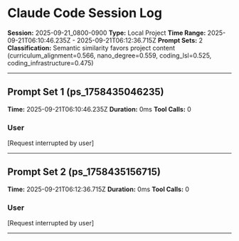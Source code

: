 # Claude Code Session Log

**Session:** 2025-09-21_0800-0900
**Type:** Local Project
**Time Range:** 2025-09-21T06:10:46.235Z - 2025-09-21T06:12:36.715Z
**Prompt Sets:** 2
**Classification:** Semantic similarity favors project content (curriculum_alignment=0.566, nano_degree=0.559, coding_lsl=0.525, coding_infrastructure=0.475)

---

<a name="ps_1758435046235"></a>
## Prompt Set 1 (ps_1758435046235)

**Time:** 2025-09-21T06:10:46.235Z
**Duration:** 0ms
**Tool Calls:** 0

### User

[Request interrupted by user]

---

<a name="ps_1758435156715"></a>
## Prompt Set 2 (ps_1758435156715)

**Time:** 2025-09-21T06:12:36.715Z
**Duration:** 0ms
**Tool Calls:** 0

### User

[Request interrupted by user]

---

